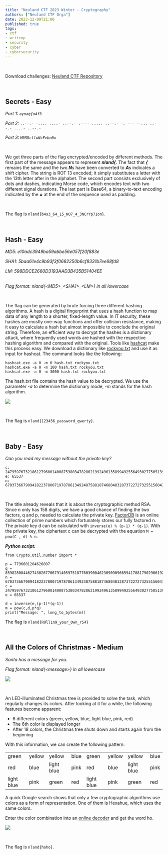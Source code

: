 ```yaml
---
title: "Neuland CTF 2023 Winter - Cryptography"
authors: ["Neuland CTF Orga"]
date: 2023-12-09T21:00
published: true
tags:
- ctf
- writeup
- security
- cyber
- cybersecurity
---
```


</br>

Download challenges: [Neuland CTF Repository](https://github.com/neuland-ingolstadt/Neuland-CTF-2023-Winter)

</br>

## Secrets - Easy
*Part 1: ```aynaq{o4f3```*</br>

*Part 2: ```..--.- -.... ....- ..--.- .---- ..... ..--.- -. --- --... ..--.- ....- ..--.-```*</br>

*Part 3: ```M05DcllwNzFvbn0=```*

</br>

We get three parts of the flag encrypted/encoded by different methods. The first part of the message appears to represent ***nland{***. The fact that ***{*** remains the same and the two ***N***s have been converted to ***A***s indicates a shift cipher. The string is ROT 13 encoded; it simply substitutes a letter with the 13th letter after in the alphabet.
The second part consists exclusively of dots and dashes, indicating Morse code, which encodes text with two different signal durations. 
The last part is Base64, a binary-to-text encoding indicated by the ***=*** at the end of the sequence used as padding.

</br>

The flag is `nland{b4s3_64_15_NO7_4_3NCrYp71on}`.

</br>

## Hash - Easy
*MD5: e10adc3949ba59abbe56e057f20f883e*</br>

*SHA1: 5baa61e4c9b93f3f0682250b6cf8331b7ee68fd8*</br>

*LM: 598DDCE2660D3193AAD3B435B51404EE*</br>
</br>

*Flag format: nland{<MD5\>\_<SHA1\>\_<LM\>} in all lowercase*

</br>

The flag can be generated by brute forcing three different hashing algorithms. A hash is a digital fingerprint that uses a hash function to map data of any length to a shorter, fixed-length value. In IT security, these hashes are mostly one-way functions and offer collision resistance, making it easy to calculate a hash but almost impossible to conclude the original string. Therefore, an efficient way to decrypt the hashes is a dictionary attack, where frequently used words are hashed with the respective hashing algorithm and compared with the original. Tools like [hashcat](https://hashcat.net/hashcat/) make this process easy. We download a dictionary like [rockyou.txt](https://www.kali.org/tools/wordlists/) and use it as input for hashcat. The command looks like the following: 

```
hashcat.exe -a 0 -m 0 hash.txt rockyou.txt
hashcat.exe -a 0 -m 100 hash.txt rockyou.txt
hashcat.exe -a 0 -m 3000 hash.txt rockyou.txt
```

The hash.txt file contains the hash value to be decrypted. We use the parameter *-a* to determine the dictionary mode, *-m* stands for the hash algorithm. 

![](../../src/blog/images/neuland-ctf-12-2023/hash.webp)

</br>

The flag is `nland{123456_password_qwerty}`.

</br>

## Baby - Easy
*Can you read my message without the private key?*

```
c: 24795976732186127960014008753803478286219924961358994925564930277505139413283367757656447224830225064133651246343035441112407129772003927463166449052456907513
e: 65537
n: 67037366790941822378007197878613492487588187468048328737227273255156041659689092651657208107757810805499108569166854436320366276808520739379431210884782583791
```

</br>

The title already reveals that it is about the cryptographic method RSA. Since n only has 158 digits, we have a good chance of finding the two factors, q and p, needed to calculate the private key. [FactorDB](http://factorb.com/index.php) is an online collection of prime numbers which fortunately stores our fully factored n. The private key d can be calculated with `inverse(e) % (p-1) * (q-1)`. With the private key, the ciphertext c can be decrypted with the equation `M = pow(C , d) % n`.

***Python script:***
```
from Crypto.Util.number import *

p = 7796601204626807
q = 8598280844627430267706791405975187760390046230909096659417881790296619284204527797467017995321195814866230752519838250409205362581256112387913
n = 67037366790941822378007197878613492487588187468048328737227273255156041659689092651657208107757810805499108569166854436320366276808520739379431210884782583791
c = 24795976732186127960014008753803478286219924961358994925564930277505139413283367757656447224830225064133651246343035441112407129772003927463166449052456907513
e = 65537

d = inverse(e,(p-1)*(q-1))
m = pow(c,d,p*q)
print("Message: ", long_to_bytes(m))
```

The flag is `nland{ROll1n9_your_Own_r54}`

</br>

## All the Colors of Christmas - Medium
*Santa has a message for you.*</br>

*Flag format: nland{\<message\>} in all lowercase*

![](../../src/blog/images/neuland-ctf-12-2023/xmas.webp)

</br>

An LED-illuminated Christmas tree is provided to solve the task, which regularly changes its colors. After looking at it for a while, the following features become apparent:
- 6 different colors (green, yellow, blue, light blue, pink, red)
- The 6th color is displayed longer
- After 18 colors, the Christmas tree shuts down and starts again from the beginning

With this information, we can create the following pattern:

|   |   |    |   |   |   |   |   | 
|---|---|---|---|---|---|---|---|
| green | yellow | yellow | blue | green |  yellow | yellow | blue |
| red | blue | light blue | pink | red | blue | light blue | pink |
| light blue | pink | green | red | light blue | pink | green | red |

A quick Google search shows that only a few cryptographic algorithms use colors as a form of representation. One of them is Hexahue, which uses the same colors.

Enter the color combination into an [online decoder](https://www.dcode.fr/hexahue-cipher) and get the word ho.

![](../../src/blog/images/neuland-ctf-12-2023/hexahue.webp)

</br>

The flag is `nland{hoho}`.
